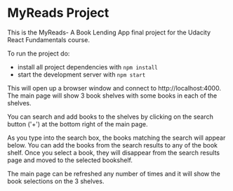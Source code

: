 # MyReads Project

This is the MyReads- A Book Lending App final project for the Udacity React Fundamentals course.

To run the project do:

* install all project dependencies with `npm install`
* start the development server with `npm start`

This will open up a browser window and connect to http://localhost:4000. The main page will show 3 book shelves with some books in each of the shelves.

You can search and add books to the shelves by clicking on the search button ('+') at the bottom right of the main page.

As you type into the search box, the books matching the search will appear below. You can add the books from the search results to any of the book shelf.  Once you select a book, they will disappear from the search results page and moved to the selected bookshelf.

The main page can be refreshed any number of times and it will show the book selections on the 3 shelves.

